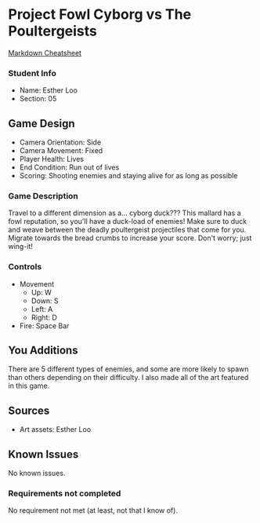 # Project Fowl Cyborg vs The Poultergeists

[Markdown Cheatsheet](https://github.com/adam-p/markdown-here/wiki/Markdown-Here-Cheatsheet)

### Student Info

-   Name: Esther Loo
-   Section: 05

## Game Design

-   Camera Orientation: Side
-   Camera Movement: Fixed
-   Player Health: Lives
-   End Condition: Run out of lives
-   Scoring: Shooting enemies and staying alive for as long as possible

### Game Description

Travel to a different dimension as a... cyborg duck??? This mallard has a fowl reputation, so you'll have a duck-load of enemies! Make sure to duck and weave between the deadly poultergeist projectiles that come for you. Migrate towards the bread crumbs to increase your score. Don't worry; just wing-it!

### Controls

-   Movement
    -   Up: W
    -   Down: S 
    -   Left: A
    -   Right: D
-   Fire: Space Bar

## You Additions

There are 5 different types of enemies, and some are more likely to spawn than others depending on their difficulty. I also made all of the art featured in this game.

## Sources

- Art assets: Esther Loo

## Known Issues

No known issues.

### Requirements not completed

No requirement not met (at least, not that I know of).

